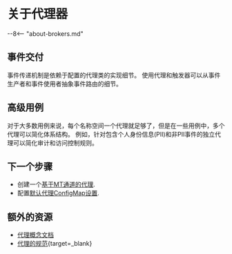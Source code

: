 # 关于代理器

--8<-- "about-brokers.md"

## 事件交付

事件传递机制是依赖于配置的代理类的实现细节。
使用代理和触发器可以从事件生产者和事件使用者抽象事件路由的细节。

## 高级用例

对于大多数用例来说，每个名称空间一个代理就足够了，但是在一些用例中，多个代理可以简化体系结构。
例如，针对包含个人身份信息(PII)和非PII事件的独立代理可以简化审计和访问控制规则。

## 下一个步骤

- 创建一个[基于MT通道的代理](create-mtbroker.md).
- 配置[默认代理ConfigMap设置](broker-admin-config-options.md).

## 额外的资源

- [代理概念文档](../../concepts/eventing-resources/brokers.md)
- [代理的规范](https://github.com/knative/specs/blob/main/specs/eventing/overview.md#broker){target=_blank}
